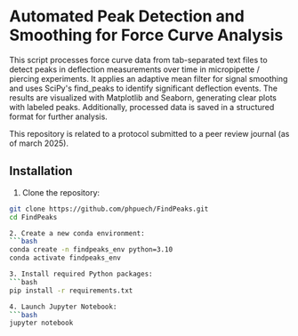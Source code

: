 # Automated Peak Detection and Smoothing for Force Curve Analysis

This script processes force curve data from tab-separated text files to detect peaks in deflection measurements over time in micropipette / piercing experiments. It applies an adaptive mean filter for signal smoothing and uses SciPy's find_peaks to identify significant deflection events. The results are visualized with Matplotlib and Seaborn, generating clear plots with labeled peaks. Additionally, processed data is saved in a structured format for further analysis.

This repository is related to a protocol submitted to a peer review journal (as of march 2025).

## Installation

1. Clone the repository:
```bash
git clone https://github.com/phpuech/FindPeaks.git
cd FindPeaks

2. Create a new conda environment:
```bash
conda create -n findpeaks_env python=3.10
conda activate findpeaks_env

3. Install required Python packages:
```bash
pip install -r requirements.txt

4. Launch Jupyter Notebook:
```bash
jupyter notebook

